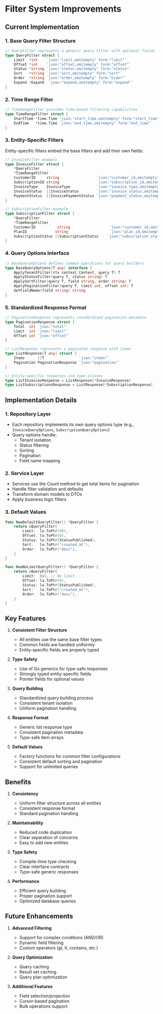 # Filter System Improvements

## Current Implementation

### 1. Base Query Filter Structure
```go
// QueryFilter represents a generic query filter with optional fields
type QueryFilter struct {
    Limit  *int    `json:"limit,omitempty" form:"limit"`
    Offset *int    `json:"offset,omitempty" form:"offset"`
    Status *string `json:"status,omitempty" form:"status"`
    Sort   *string `json:"sort,omitempty" form:"sort"`
    Order  *string `json:"order,omitempty" form:"order"`
    Expand *Expand  `json:"expand,omitempty" form:"expand"`
}
```

### 2. Time Range Filter
```go
// TimeRangeFilter provides time-based filtering capabilities
type TimeRangeFilter struct {
    StartTime *time.Time `json:"start_time,omitempty" form:"start_time"`
    EndTime   *time.Time `json:"end_time,omitempty" form:"end_time"`
}
```

### 3. Entity-Specific Filters
Entity-specific filters embed the base filters and add their own fields:

```go
// InvoiceFilter example
type InvoiceFilter struct {
    *QueryFilter
    *TimeRangeFilter
    CustomerID     string                 `json:"customer_id,omitempty" form:"customer_id"`
    SubscriptionID string                 `json:"subscription_id,omitempty" form:"subscription_id"`
    InvoiceType    InvoiceType            `json:"invoice_type,omitempty" form:"invoice_type"`
    InvoiceStatus  []InvoiceStatus        `json:"invoice_status,omitempty" form:"invoice_status"`
    PaymentStatus  []InvoicePaymentStatus `json:"payment_status,omitempty" form:"payment_status"`
}

// SubscriptionFilter example
type SubscriptionFilter struct {
    *QueryFilter
    *TimeRangeFilter
    CustomerID          string                  `json:"customer_id,omitempty" form:"customer_id"`
    PlanID             string                   `json:"plan_id,omitempty" form:"plan_id"`
    SubscriptionStatus []SubscriptionStatus    `json:"subscription_status,omitempty" form:"subscription_status"`
}
```

### 4. Query Options Interface
```go
// BaseQueryOptions defines common operations for query builders
type BaseQueryOptions[T any] interface {
    ApplyTenantFilter(ctx context.Context, query T) T
    ApplyStatusFilter(query T, status string) T
    ApplySortFilter(query T, field string, order string) T
    ApplyPaginationFilter(query T, limit int, offset int) T
    GetFieldName(field string) string
}
```

### 5. Standardized Response Format
```go
// PaginationResponse represents standardized pagination metadata
type PaginationResponse struct {
    Total  int `json:"total"`
    Limit  int `json:"limit"`
    Offset int `json:"offset"`
}

// ListResponse represents a paginated response with items
type ListResponse[T any] struct {
    Items      []T                `json:"items"`
    Pagination PaginationResponse `json:"pagination"`
}

// Entity-specific responses use type aliases
type ListInvoicesResponse = ListResponse[*InvoiceResponse]
type ListSubscriptionsResponse = ListResponse[*SubscriptionResponse]
```

## Implementation Details

### 1. Repository Layer
- Each repository implements its own query options type (e.g., `InvoiceQueryOptions`, `SubscriptionQueryOptions`)
- Query options handle:
  - Tenant isolation
  - Status filtering
  - Sorting
  - Pagination
  - Field name mapping

### 2. Service Layer
- Services use the Count method to get total items for pagination
- Handle filter validation and defaults
- Transform domain models to DTOs
- Apply business logic filters

### 3. Default Values
```go
func NewDefaultQueryFilter() *QueryFilter {
    return &QueryFilter{
        Limit:  lo.ToPtr(50),
        Offset: lo.ToPtr(0),
        Status: lo.ToPtr(StatusPublished),
        Sort:   lo.ToPtr("created_at"),
        Order:  lo.ToPtr("desc"),
    }
}

func NewNoLimitQueryFilter() *QueryFilter {
    return &QueryFilter{
        Limit:  nil, // No limit
        Offset: lo.ToPtr(0),
        Status: lo.ToPtr(StatusPublished),
        Sort:   lo.ToPtr("created_at"),
        Order:  lo.ToPtr("desc"),
    }
}
```

## Key Features

1. **Consistent Filter Structure**
   - All entities use the same base filter types
   - Common fields are handled uniformly
   - Entity-specific fields are properly typed

2. **Type Safety**
   - Use of Go generics for type-safe responses
   - Strongly typed entity-specific fields
   - Pointer fields for optional values

3. **Query Building**
   - Standardized query building process
   - Consistent tenant isolation
   - Uniform pagination handling

4. **Response Format**
   - Generic list response type
   - Consistent pagination metadata
   - Type-safe item arrays

5. **Default Values**
   - Factory functions for common filter configurations
   - Consistent default sorting and pagination
   - Support for unlimited queries

## Benefits

1. **Consistency**
   - Uniform filter structure across all entities
   - Consistent response format
   - Standard pagination handling

2. **Maintainability**
   - Reduced code duplication
   - Clear separation of concerns
   - Easy to add new entities

3. **Type Safety**
   - Compile-time type checking
   - Clear interface contracts
   - Type-safe generic responses

4. **Performance**
   - Efficient query building
   - Proper pagination support
   - Optimized database queries

## Future Enhancements

1. **Advanced Filtering**
   - Support for complex conditions (AND/OR)
   - Dynamic field filtering
   - Custom operators (gt, lt, contains, etc.)

2. **Query Optimization**
   - Query caching
   - Result set caching
   - Query plan optimization

3. **Additional Features**
   - Field selection/projection
   - Cursor-based pagination
   - Bulk operations support
